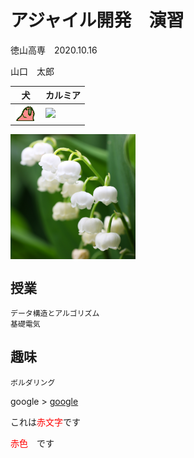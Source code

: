 <!--
# Hello and... Do you goodbye?
<form>
<label><input type="radio" name="moonside" value="no" selected>yes</label>
  <label><input type="radio" name="moonside" value="yes">no</label>

<details onclick="event.preventDefault()" id="main">
  <summary><input type="button" value="OK" onclick="if(this.form.moonside.value=="yes") confirm('Goodbye!') && history.go(-1); else document.getElementById('main').open = true"></summary>
  -->
  # アジャイル開発　演習
  徳山高専　2020.10.16
  
  
  山口　太郎
  
  |犬|カルミア|
  |---|---|
  |![](parrot.gif)|[![](https://upload.wikimedia.org/wikipedia/commons/2/20/Cochenille_z02.jpg)](https://ja.wikipedia.org/wiki/ファイル:Cochenille_z02.jpg)|
  
  <a href="http://www.yunphoto.net"><img src="yun_7765.jpg" alt="すずらん" title="すずらん Photo by (c)Tomo.Yun" style="object-fit: cover; width: 200px; height: 200px; display: block; "></a>
  
  ## 授業
    データ構造とアルゴリズム
    基礎電気
  
  ## 趣味
    ボルダリング
  
  google >
  [google](//google.com)
  
  これは<span style="color: red; ">赤文字</span>です
  
  <font color="Red">赤色</font>　です
  
<!--/details>
</form-->
